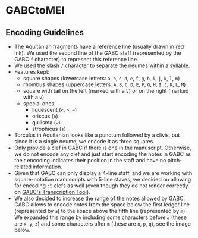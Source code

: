 # GABCtoMEI

## Encoding Guidelines

- The Aquitanian fragments have a reference line (usually drawn in red ink). We used the second line of the GABC staff (represented by the GABC `f` character) to represent this reference line.
- We used the slash `/` character to separate the neumes within a syllable.
- Features kept:
  - square shapes (lowercase letters: `a`, `b`, `c`, `d`, `e`, `f`, `g`, `h`, `i`, `j`, `k`, `l`, `m`)
  - rhombus shapes (uppercase letters: `A`, `B`, `C`, `D`, `E`, `F`, `G`, `H`, `I`, `J`, `K`, `L`, `M`)
  - square with tail on the left (marked with a `V`) or on the right (marked with a `v`)
  - special ones:
    - liquescent (`<`, `>`, `~`)
    - oriscus (`o`)
    - quilisma (`w`)
    - strophicus (`s`)
- Torculus in Aquitanian looks like a punctum followed by a clivis, but since it is a single neume, we encode it as three squares.
- Only provide a clef in GABC if there is one in the manuscript. Otherwise, we do not encode any clef and just start encoding the notes in GABC as their encoding indicates their position in the staff and have no pitch-related information.
- Given that GABC can only display a 4-line staff, and we are working with square-notation manuscripts with 5-line staves, we decided on allowing for encoding `c5` clefs as well (even though they do not render correctly on [GABC's Transcription Tool](https://bbloomf.github.io/jgabc/transcriber.html)).
- We also decided to increase the range of the notes allowed by GABC. GABC allows to encode notes from the space below the first ledger line (represented by `a`) to the space above the fifth line (represented by `m`). We expanded this range by including some characters before `a` (these are `x`, `y`, `z`) and some characters after `m` (these are `n`, `p`, `q`), see the image below.

